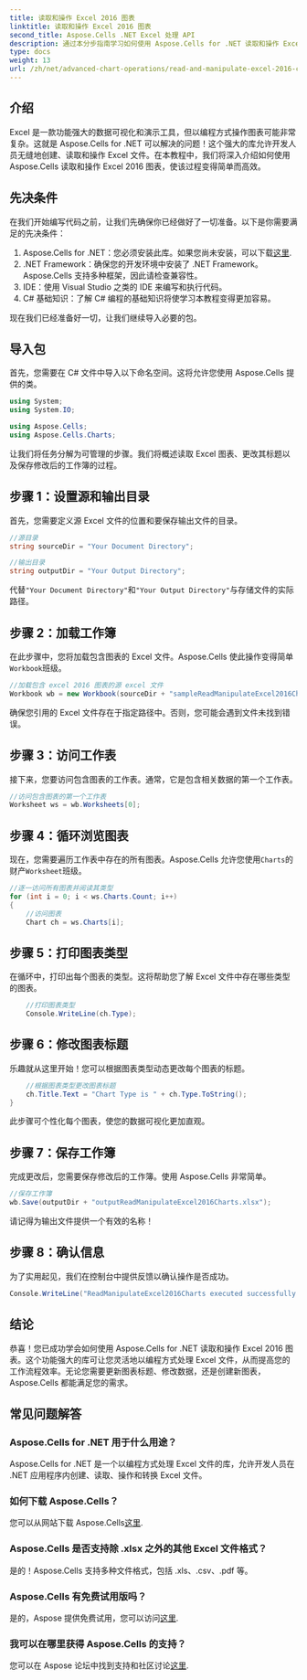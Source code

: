 ```yaml
---
title: 读取和操作 Excel 2016 图表
linktitle: 读取和操作 Excel 2016 图表
second_title: Aspose.Cells .NET Excel 处理 API
description: 通过本分步指南学习如何使用 Aspose.Cells for .NET 读取和操作 Excel 2016 图表。
type: docs
weight: 13
url: /zh/net/advanced-chart-operations/read-and-manipulate-excel-2016-charts/
---
```

## 介绍

Excel 是一款功能强大的数据可视化和演示工具，但以编程方式操作图表可能非常复杂。这就是 Aspose.Cells for .NET 可以解决的问题！这个强大的库允许开发人员无缝地创建、读取和操作 Excel 文件。在本教程中，我们将深入介绍如何使用 Aspose.Cells 读取和操作 Excel 2016 图表，使该过程变得简单而高效。

## 先决条件

在我们开始编写代码之前，让我们先确保你已经做好了一切准备。以下是你需要满足的先决条件：

1.  Aspose.Cells for .NET：您必须安装此库。如果您尚未安装，可以下载[这里](https://releases.aspose.com/cells/net/).
2. .NET Framework：确保您的开发环境中安装了 .NET Framework。Aspose.Cells 支持多种框架，因此请检查兼容性。
3. IDE：使用 Visual Studio 之类的 IDE 来编写和执行代码。 
4. C# 基础知识：了解 C# 编程的基础知识将使学习本教程变得更加容易。

现在我们已经准备好一切，让我们继续导入必要的包。

## 导入包

首先，您需要在 C# 文件中导入以下命名空间。这将允许您使用 Aspose.Cells 提供的类。

```csharp
using System;
using System.IO;

using Aspose.Cells;
using Aspose.Cells.Charts;
```

让我们将任务分解为可管理的步骤。我们将概述读取 Excel 图表、更改其标题以及保存修改后的工作簿的过程。

## 步骤 1：设置源和输出目录

首先，您需要定义源 Excel 文件的位置和要保存输出文件的目录。

```csharp
//源目录
string sourceDir = "Your Document Directory";

//输出目录
string outputDir = "Your Output Directory";
```

代替`"Your Document Directory"`和`"Your Output Directory"`与存储文件的实际路径。

## 步骤 2：加载工作簿

在此步骤中，您将加载包含图表的 Excel 文件。Aspose.Cells 使此操作变得简单`Workbook`班级。

```csharp
//加载包含 excel 2016 图表的源 excel 文件
Workbook wb = new Workbook(sourceDir + "sampleReadManipulateExcel2016Charts.xlsx");
```

确保您引用的 Excel 文件存在于指定路径中。否则，您可能会遇到文件未找到错误。

## 步骤 3：访问工作表

接下来，您要访问包含图表的工作表。通常，它是包含相关数据的第一个工作表。

```csharp
//访问包含图表的第一个工作表
Worksheet ws = wb.Worksheets[0];
```

## 步骤 4：循环浏览图表

现在，您需要遍历工作表中存在的所有图表。Aspose.Cells 允许您使用`Charts`的财产`Worksheet`班级。

```csharp
//逐一访问所有图表并阅读其类型
for (int i = 0; i < ws.Charts.Count; i++)
{
    //访问图表
    Chart ch = ws.Charts[i];
```

## 步骤 5：打印图表类型

在循环中，打印出每个图表的类型。这将帮助您了解 Excel 文件中存在哪些类型的图表。

```csharp
    //打印图表类型
    Console.WriteLine(ch.Type);
```

## 步骤 6：修改图表标题

乐趣就从这里开始！您可以根据图表类型动态更改每个图表的标题。

```csharp
    //根据图表类型更改图表标题
    ch.Title.Text = "Chart Type is " + ch.Type.ToString();
}
```

此步骤可个性化每个图表，使您的数据可视化更加直观。

## 步骤 7：保存工作簿

完成更改后，您需要保存修改后的工作簿。使用 Aspose.Cells 非常简单。

```csharp
//保存工作簿
wb.Save(outputDir + "outputReadManipulateExcel2016Charts.xlsx");
```

请记得为输出文件提供一个有效的名称！

## 步骤 8：确认信息

为了实用起见，我们在控制台中提供反馈以确认操作是否成功。

```csharp
Console.WriteLine("ReadManipulateExcel2016Charts executed successfully.");
```

## 结论

恭喜！您已成功学会如何使用 Aspose.Cells for .NET 读取和操作 Excel 2016 图表。这个功能强大的库可让您灵活地以编程方式处理 Excel 文件，从而提高您的工作流程效率。无论您需要更新图表标题、修改数据，还是创建新图表，Aspose.Cells 都能满足您的需求。

## 常见问题解答

### Aspose.Cells for .NET 用于什么用途？
Aspose.Cells for .NET 是一个以编程方式处理 Excel 文件的库，允许开发人员在 .NET 应用程序内创建、读取、操作和转换 Excel 文件。

### 如何下载 Aspose.Cells？
您可以从网站下载 Aspose.Cells[这里](https://releases.aspose.com/cells/net/).

### Aspose.Cells 是否支持除 .xlsx 之外的其他 Excel 文件格式？
是的！Aspose.Cells 支持多种文件格式，包括 .xls、.csv、.pdf 等。

### Aspose.Cells 有免费试用版吗？
是的，Aspose 提供免费试用，您可以访问[这里](https://releases.aspose.com/).

### 我可以在哪里获得 Aspose.Cells 的支持？
您可以在 Aspose 论坛中找到支持和社区讨论[这里](https://forum.aspose.com/c/cells/9).